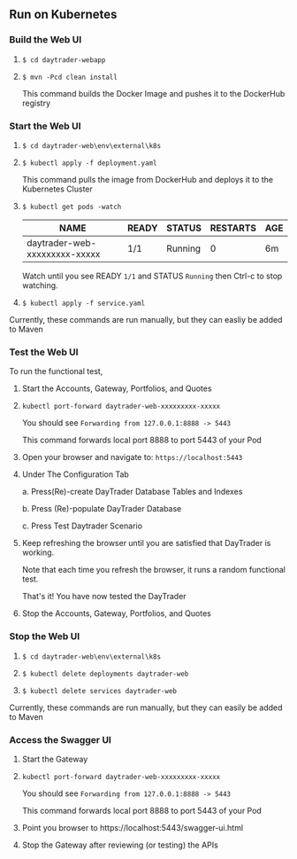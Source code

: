 
## Run on Kubernetes


### Build the Web UI

1.  `$ cd daytrader-webapp`

2.  `$ mvn -Pcd clean install`

    This command builds the Docker Image and pushes it to the DockerHub registry

### Start the Web UI

1.  `$ cd daytrader-web\env\external\k8s`

2.  `$ kubectl apply -f deployment.yaml`

    This command pulls the image from DockerHub and deploys it to the Kubernetes Cluster

3.  `$ kubectl get pods -watch`
    
    NAME | READY | STATUS | RESTARTS | AGE
    ---- | ----- | ------ | -------- | ---
    daytrader-web-xxxxxxxxx-xxxxx | 1/1 | Running | 0 | 6m
    
    Watch until you see READY `1/1` and STATUS `Running` then Ctrl-c to stop watching.
    
4.  `$ kubectl apply -f service.yaml`

Currently, these commands are run manually, but they can easliy be added to Maven
    
### Test the Web UI

To run the functional test,

1.  Start the Accounts, Gateway, Portfolios, and Quotes
                                   
2.  `kubectl port-forward daytrader-web-xxxxxxxxx-xxxxx`

    You should see `Forwarding from 127.0.0.1:8888 -> 5443`
    
    This command forwards local port 8888 to port 5443 of your Pod
    
3.  Open your browser and navigate to: `https://localhost:5443`
    
4.  Under The Configuration Tab

    a.  Press(Re)-create DayTrader Database Tables and Indexes
    
    b.  Press (Re)-populate DayTrader Database

    c.  Press Test Daytrader Scenario

5.  Keep refreshing the browser until you are satisfied that DayTrader is working.

    Note that each time you refresh the browser, it runs a random functional test. 
   
    That's it! You have now tested the DayTrader
    
6.  Stop the Accounts, Gateway, Portfolios, and Quotes
    
### Stop the Web UI

1.  `$ cd daytrader-web\env\external\k8s`

1.  `$ kubectl delete deployments daytrader-web`
    
2.  `$ kubectl delete services daytrader-web`

Currently, these commands are run manually, but they can easily be added to Maven

### Access the Swagger UI

1.  Start the Gateway

2.  `kubectl port-forward daytrader-web-xxxxxxxxx-xxxxx`

    You should see `Forwarding from 127.0.0.1:8888 -> 5443`
    
    This command forwards local port 8888 to port 5443 of your Pod

3.  Point you browser to https://localhost:5443/swagger-ui.html

4.  Stop the Gateway after reviewing (or testing) the APIs

